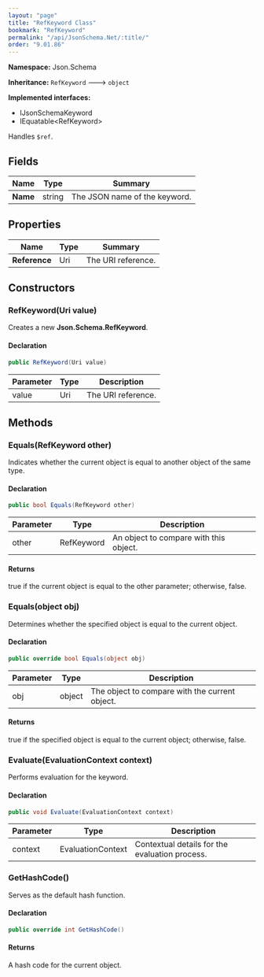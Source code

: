 ```yaml
---
layout: "page"
title: "RefKeyword Class"
bookmark: "RefKeyword"
permalink: "/api/JsonSchema.Net/:title/"
order: "9.01.86"
---
```

**Namespace:** Json.Schema

**Inheritance:**
`RefKeyword`
 🡒 
`object`

**Implemented interfaces:**

- IJsonSchemaKeyword
- IEquatable\<RefKeyword\>

Handles `$ref`.

## Fields

| Name | Type | Summary |
|---|---|---|
| **Name** | string | The JSON name of the keyword. |

## Properties

| Name | Type | Summary |
|---|---|---|
| **Reference** | Uri | The URI reference. |

## Constructors

### RefKeyword(Uri value)

Creates a new **Json.Schema.RefKeyword**.

#### Declaration

```c#
public RefKeyword(Uri value)
```

| Parameter | Type | Description |
|---|---|---|
| value | Uri | The URI reference. |


## Methods

### Equals(RefKeyword other)

Indicates whether the current object is equal to another object of the same type.

#### Declaration

```c#
public bool Equals(RefKeyword other)
```

| Parameter | Type | Description |
|---|---|---|
| other | RefKeyword | An object to compare with this object. |


#### Returns

true if the current object is equal to the <paramref name="other">other</paramref> parameter; otherwise, false.

### Equals(object obj)

Determines whether the specified object is equal to the current object.

#### Declaration

```c#
public override bool Equals(object obj)
```

| Parameter | Type | Description |
|---|---|---|
| obj | object | The object to compare with the current object. |


#### Returns

true if the specified object  is equal to the current object; otherwise, false.

### Evaluate(EvaluationContext context)

Performs evaluation for the keyword.

#### Declaration

```c#
public void Evaluate(EvaluationContext context)
```

| Parameter | Type | Description |
|---|---|---|
| context | EvaluationContext | Contextual details for the evaluation process. |


### GetHashCode()

Serves as the default hash function.

#### Declaration

```c#
public override int GetHashCode()
```


#### Returns

A hash code for the current object.

